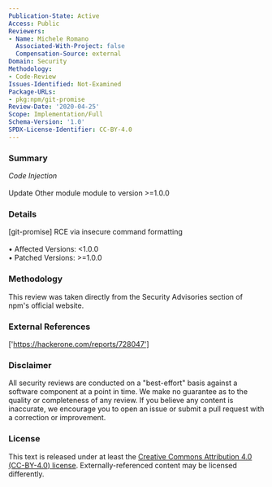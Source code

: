 ```yaml
---
Publication-State: Active
Access: Public
Reviewers:
- Name: Michele Romano
  Associated-With-Project: false
  Compensation-Source: external
Domain: Security
Methodology:
- Code-Review
Issues-Identified: Not-Examined
Package-URLs:
- pkg:npm/git-promise
Review-Date: '2020-04-25'
Scope: Implementation/Full
Schema-Version: '1.0'
SPDX-License-Identifier: CC-BY-4.0
---
```

### Summary
*Code Injection*<br><br>Update Other module module to version >=1.0.0
### Details
[git-promise] RCE via insecure command formatting
<br><br>• Affected Versions: <1.0.0
<br>• Patched Versions: >=1.0.0
### Methodology
This review was taken directly from the Security Advisories section of npm's official website.
### External References
['https://hackerone.com/reports/728047']
### Disclaimer
All security reviews are conducted on a "best-effort" basis against a software component at a point in time. We make no guarantee as to the quality or completeness of any review. If you believe any content is inaccurate, we encourage you to open an issue or submit a pull request with a correction or improvement.
### License
This text is released under at least the [Creative Commons Attribution 4.0 (CC-BY-4.0) license](https://creativecommons.org/licenses/by/4.0/legalcode.txt). Externally-referenced content may be licensed differently.
